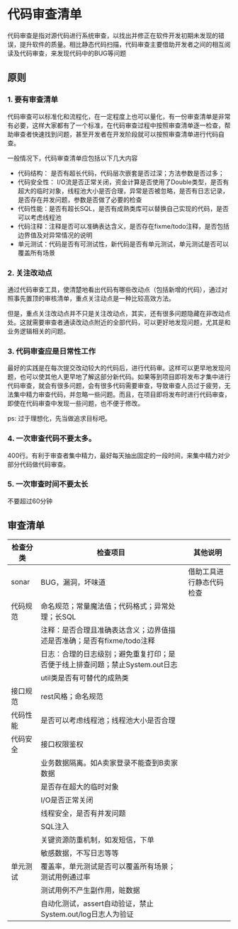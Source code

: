 # 代码审查清单

代码审查是指对源代码进行系统审查，以找出并修正在软件开发初期未发现的错误，提升软件的质量。相比静态代码扫描，代码审查主要借助开发者之间的相互阅读及代码审查，来发现代码中的BUG等问题 

## 原则

### 1. 要有审查清单

代码审查可以标准化和流程化，在一定程度上也可以量化，有一份审查清单是非常有必要，这样大家都有了一个标准，在代码审查过程中按照审查清单逐一检查，帮助审查者快速找到问题，甚至开发者在开发阶段就可以按照审查清单进行代码自查。

一般情况下，代码审查清单应包括以下几大内容

- 代码结构： 是否有超长代码，代码层次嵌套是否过深；方法参数是否过多；
- 代码安全性： I/O流是否正常关闭，资金计算是否使用了Double类型，是否有超大的临时对象，线程池大小是否合理，异常是否被忽略，是否有日志记录，是否存在并发问题，参数是否做了必要的检查
- 代码性能：是否有超长SQL，是否有成熟类库可以替换自己实现的代码，是否可以考虑线程池
- 代码注释：注释是否可以准确表达含义，是否存在fixme/todo注释，是否包括边界值及对异常情况的说明
- 单元测试：代码是否有可测试性，新代码是否有单元测试，单元测试是否可以覆盖所有场景

### 2. 关注改动点

通过代码审查工具，使清楚地看出代码有哪些改动点（包括新增的代码），通过对照事先置顶的审核清单，重点关注动点是一种比较高效方法。

但是，重点关注改动点并不只是关注改动点，其实，还有很多问题隐藏在非改动点处。这就需要审查者通读改动点附近的全部代码，可以更好地发现问题，尤其是和业务逻辑相关的问题。

### 3. 代码审查应是日常性工作

最好的实践是在每次提交改动较大的代码后，进行代码审。这样可以更早地发现问题，也可以使其他人更早地了解这部分新代码。如果等到项目即将发布才集中进行代码审查，就会有很多问题，会有很多代码需要审查，导致审查人员过于疲劳，无法集中精力审查代码，并忽略一些问题。而且，在项目即将发布时进行代码审查，即使在代码审查中发现一些问题，也不便于修改。

ps: 过于理想化，先当做追求目标吧。

### 4. 一次审查代码不要太多。
400行。有利于审查者集中精力，最好每天抽出固定的一段时间，来集中精力对少部分代码做代码审查。

### 5. 一次审查时间不要太长
不要超过60分钟

## 审查清单

|检查分类|检查项目|其他说明|
|---|---|---|
|sonar|BUG，漏洞，坏味道|借助工具进行静态代码检查|
|代码规范|命名规范；常量魔法值；代码格式；异常处理；长SQL| |
| |注释：是否合理且准确表达含义；边界值描述是否准确；是否有fixme/todo注释| |
| |日志：合理的日志级别；避免重复打印；是否便于线上排查问题；禁止System.out日志| |
| |util类是否有可替代的成熟类| |
|接口规范|rest风格；命名规范| |
|代码性能|是否可以考虑线程池；线程池大小是否合理| |
|代码安全|接口权限鉴权| |
| |业务数据隔离。如A卖家登录不能查到B卖家数据| |
| |是否存在超大的临时对象| |
| |I/O是否正常关闭| |
| |线程安全，是否有并发问题| |
| |SQL注入| |
| |关键资源防重机制，如发短信，下单| |
| |敏感数据，不写日志等等| |
|单元测试|覆盖率，单元测试是否可以覆盖所有场景；测试用例通过率| |
| |测试用例不产生副作用，赃数据| |
| |自动化测试，assert自动验证，禁止System.out/log日志人为验证| |






